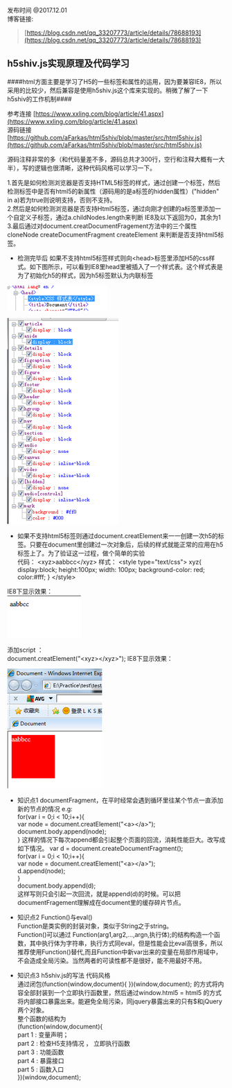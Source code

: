 发布时间  @2017.12.01  
博客链接:
>[https://blog.csdn.net/qq_33207773/article/details/78688193](https://blog.csdn.net/qq_33207773/article/details/78688193)
>

## h5shiv.js实现原理及代码学习 ##


####html方面主要是学习了H5的一些标签和属性的运用，因为要兼容IE8，所以采用的比较少，然后兼容是使用h5shiv.js这个库来实现的。稍微了解了一下h5shiv的工作机制####  
  

参考连接 [https://www.xxling.com/blog/article/41.aspx](https://www.xxling.com/blog/article/41.aspx)  
源码链接 [https://github.com/aFarkas/html5shiv/blob/master/src/html5shiv.js](https://github.com/aFarkas/html5shiv/blob/master/src/html5shiv.js)      

源码注释非常的多（和代码量差不多，源码总共才300行，空行和注释大概有一大半），写的逻辑也很清晰，这种代码风格可以学习一下。
  
1.首先是如何检测浏览器是否支持HTML5标签的样式，通过创建一个标签，然后检测标签中是否有html5的新属性（源码用的是a标签的hidden属性）("hidden" in a)若为true则说明支持，否则不支持。  
2.然后是如何检测浏览器是否支持Html5标签，通过向刚才创建的a标签里添加一个自定义子标签，通过a.childNodes.length来判断  IE8及以下返回为0，其余为1
3.最后通过对document.creatDocumentFragement方法中的三个属性cloneNode createDocumentFragment createElement 来判断是否支持html5标签。  

- 检测完毕后 如果不支持html5标签样式则向&lt;head&gt;标签里添加H5的css样式。如下图所示，可以看到IE8里head里被插入了一个样式表。这个样式表是为了初始化h5的样式，因为h5标签默认为内联标签  


![imgs/h5shiv/1.img](imgs/h5shiv/1.png)

![imgs/h5shiv/1.img](imgs/h5shiv/2.png)


- 如果不支持html5标签则通过document.creatElement来一一创建一次h5的标签。只要在document里创建过一次对象后，后续的样式就能正常的应用在h5标签上了。为了验证这一过程，做个简单的实验  
	代码：
	<body>
	 	&lt;xyz&gt;aabbcc&lt;/xyz&gt;
	</body>
	样式：
	&lt;style type="text/css"&gt;
        xyz{
            display:block;
            height:100px;
            width: 100px;
            background-color: red;
            color:#fff;
        }
    &lt;/style&gt;
IE8下显示效果：  
  ![imgs/h5shiv/3.img](imgs/h5shiv/3.png)
  
添加script ：  
	document.creatElement("&lt;xyz&gt;&lt;/xyz&gt;");
IE8下显示效果：  

![imgs/h5shiv/4.img](imgs/h5shiv/4.png)
  
  



- 知识点1 documentFragment，在平时经常会遇到循环里往某个节点一直添加新的节点的情况 e.g:    
	for(var i = 0;i < 10;i++){  
	  var node = document.creatElement("&lt;a&gt;&lt;/a&gt;");
	  document.body.append(node);  
	}
这样的情况下每次append都会引起整个页面的回流，消耗性能巨大。改写成如下情况。
	var d = document.createDocumentFragment();  
	for(var i = 0;i < 10;i++){  
	  var node = document.creatElement("&lt;a&gt;&lt;/a&gt;");  
	  d.append(node);  
	}  
	document.body.append(d);  
这样写则只会引起一次回流，就是append(d)的时候。可以把documentFragement理解成在document里的缓存碎片节点。

 
- 知识点2 Function()与eval()    
Function是类实例的封装对象，类似于String之于string。    
Function()可以通过 Function(arg1,arg2,...,argn,执行体);的结构构造一个函数，其中执行体为字符串，执行方式同eval，但是性能会比eval高很多，所以推荐使用Function()替代,而且Function中新var出来的变量在局部作用域中，不会造成全局污染。当然两者的可读性都不是很好，能不用最好不用。

- 知识点3 h5shiv.js的写法  代码风格  
通过闭包(function(window,document){
})(window,document); 的方式将内容全部封装到一个立即执行函数里，然后通过window.html5 = html5 的方式将内部接口暴露出来。能避免全局污染，同jquery暴露出来的只有$和jQuery两个对象。  
整个函数的结构为  
(function(window,document){  
   part 1 : 变量声明；  
   part 2 : 检查H5支持情况 ，  立即执行函数  
   part 3 : 功能函数  
   part 4 : 暴露接口  
   part 5 : 函数入口	
})(window,document);  


